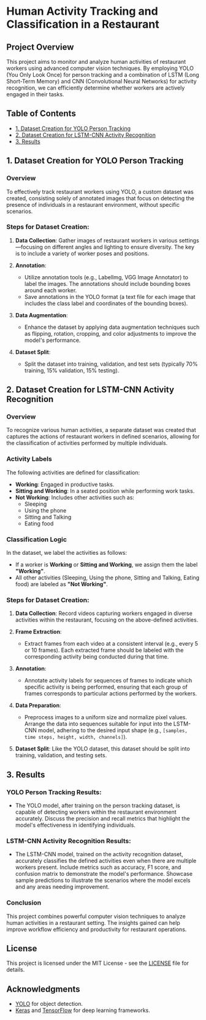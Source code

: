# Human Activity Tracking and Classification in a Restaurant

## Project Overview
This project aims to monitor and analyze human activities of restaurant workers using advanced computer vision techniques. By employing YOLO (You Only Look Once) for person tracking and a combination of LSTM (Long Short-Term Memory) and CNN (Convolutional Neural Networks) for activity recognition, we can efficiently determine whether workers are actively engaged in their tasks.

## Table of Contents
- [1. Dataset Creation for YOLO Person Tracking](#1-dataset-creation-for-yolo-person-tracking)
- [2. Dataset Creation for LSTM-CNN Activity Recognition](#2-dataset-creation-for-lstm-cnn-activity-recognition)
- [3. Results](#3-results)

## 1. Dataset Creation for YOLO Person Tracking

### Overview
To effectively track restaurant workers using YOLO, a custom dataset was created, consisting solely of annotated images that focus on detecting the presence of individuals in a restaurant environment, without specific scenarios.

### Steps for Dataset Creation:
1. **Data Collection**: Gather images of restaurant workers in various settings—focusing on different angles and lighting to ensure diversity. The key is to include a variety of worker poses and positions.

2. **Annotation**:
   - Utilize annotation tools (e.g., LabelImg, VGG Image Annotator) to label the images. The annotations should include bounding boxes around each worker.
   - Save annotations in the YOLO format (a text file for each image that includes the class label and coordinates of the bounding boxes).

3. **Data Augmentation**:
   - Enhance the dataset by applying data augmentation techniques such as flipping, rotation, cropping, and color adjustments to improve the model's performance.

4. **Dataset Split**: 
   - Split the dataset into training, validation, and test sets (typically 70% training, 15% validation, 15% testing).

## 2. Dataset Creation for LSTM-CNN Activity Recognition

### Overview
To recognize various human activities, a separate dataset was created that captures the actions of restaurant workers in defined scenarios, allowing for the classification of activities performed by multiple individuals.

### Activity Labels
The following activities are defined for classification:
- **Working**: Engaged in productive tasks.
- **Sitting and Working**: In a seated position while performing work tasks.
- **Not Working**: Includes other activities such as:
  - Sleeping
  - Using the phone
  - Sitting and Talking
  - Eating food

### Classification Logic
In the dataset, we label the activities as follows:
- If a worker is **Working** or **Sitting and Working**, we assign them the label **"Working"**.
- All other activities (Sleeping, Using the phone, Sitting and Talking, Eating food) are labeled as **"Not Working"**.

### Steps for Dataset Creation:
1. **Data Collection**: Record videos capturing workers engaged in diverse activities within the restaurant, focusing on the above-defined activities.

2. **Frame Extraction**:
   - Extract frames from each video at a consistent interval (e.g., every 5 or 10 frames). Each extracted frame should be labeled with the corresponding activity being conducted during that time.

3. **Annotation**:
   - Annotate activity labels for sequences of frames to indicate which specific activity is being performed, ensuring that each group of frames corresponds to particular actions performed by the workers.

4. **Data Preparation**:
   - Preprocess images to a uniform size and normalize pixel values. Arrange the data into sequences suitable for input into the LSTM-CNN model, adhering to the desired input shape (e.g., `[samples, time steps, height, width, channels]`).

5. **Dataset Split**: Like the YOLO dataset, this dataset should be split into training, validation, and testing sets.

## 3. Results

### YOLO Person Tracking Results:
- The YOLO model, after training on the person tracking dataset, is capable of detecting workers within the restaurant environment accurately. Discuss the precision and recall metrics that highlight the model's effectiveness in identifying individuals.

### LSTM-CNN Activity Recognition Results:
- The LSTM-CNN model, trained on the activity recognition dataset, accurately classifies the defined activities even when there are multiple workers present. Include metrics such as accuracy, F1 score, and confusion matrix to demonstrate the model's performance. Showcase sample predictions to illustrate the scenarios where the model excels and any areas needing improvement.

### Conclusion
This project combines powerful computer vision techniques to analyze human activities in a restaurant setting. The insights gained can help improve workflow efficiency and productivity for restaurant operations.

## License
This project is licensed under the MIT License - see the [LICENSE](LICENSE) file for details.

## Acknowledgments
- [YOLO](https://pjreddie.com/darknet/yolo/) for object detection.
- [Keras](https://keras.io/) and [TensorFlow](https://www.tensorflow.org/) for deep learning frameworks.
